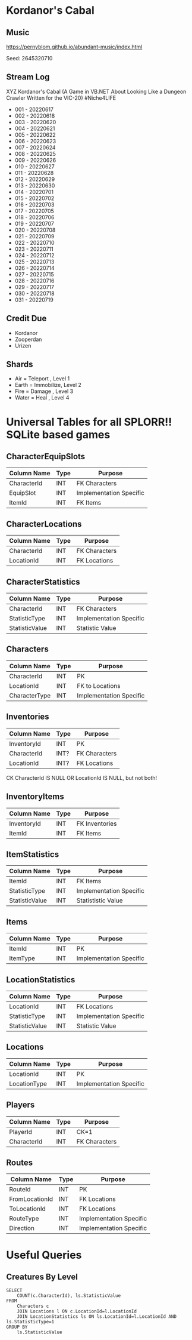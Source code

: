 # Kordanor's Cabal


## Music
https://pernyblom.github.io/abundant-music/index.html

Seed: 2645320710

## Stream Log

XYZ Kordanor's Cabal (A Game in VB.NET About Looking Like a Dungeon Crawler Written for the VIC-20) #Niche4LIFE

* 001 - 20220617
* 002 - 20220618
* 003 - 20220620
* 004 - 20220621
* 005 - 20220622
* 006 - 20220623
* 007 - 20220624
* 008 - 20220625
* 009 - 20220626
* 010 - 20220627
* 011 - 20220628
* 012 - 20220629
* 013 - 20220630
* 014 - 20220701
* 015 - 20220702
* 016 - 20220703
* 017 - 20220705
* 018 - 20220706
* 019 - 20220707
* 020 - 20220708
* 021 - 20220709
* 022 - 20220710
* 023 - 20220711
* 024 - 20220712
* 025 - 20220713
* 026 - 20220714
* 027 - 20220715
* 028 - 20220716
* 029 - 20220717
* 030 - 20220718
* 031 - 20220719

## Credit Due

* Kordanor
* Zooperdan
* Urizen

## Shards

* Air   = Teleport  , Level 1
* Earth = Immobilize, Level 2
* Fire  = Damage    , Level 3
* Water = Heal      , Level 4

# Universal Tables for all SPLORR!! SQLite based games

## CharacterEquipSlots

| Column Name | Type | Purpose |
| --- | --- | --- |
| CharacterId | INT | FK Characters |
| EquipSlot | INT | Implementation Specific |
| ItemId | INT | FK Items |

## CharacterLocations

| Column Name | Type | Purpose |
| --- | --- | --- |
| CharacterId | INT | FK Characters |
| LocationId | INT | FK Locations |

## CharacterStatistics

| Column Name | Type | Purpose |
| --- | --- | --- |
| CharacterId | INT | FK Characters |
| StatisticType | INT | Implementation Specific |
| StatisticValue | INT | Statistic Value |

## Characters

| Column Name | Type | Purpose |
| --- | --- | --- |
| CharacterId | INT | PK |
| LocationId | INT | FK to Locations |
| CharacterType | INT | Implementation Specific |

## Inventories

| Column Name | Type | Purpose |
| --- | --- | --- |
| InventoryId | INT | PK |
| CharacterId | INT? | FK Characters |
| LocationId | INT? | FK Locations |

CK CharacterId IS NULL OR LocationId IS NULL, but not both!

## InventoryItems

| Column Name | Type | Purpose |
| --- | --- | --- |
| InventoryId | INT | FK Inventories |
| ItemId | INT | FK Items |

## ItemStatistics

| Column Name | Type | Purpose |
| --- | --- | --- |
| ItemId | INT | FK Items |
| StatisticType | INT | Implementation Specific |
| StatisticValue | INT | Statististic Value |

## Items

| Column Name | Type | Purpose |
| --- | --- | --- |
| ItemId | INT | PK |
| ItemType | INT | Implementation Specific |

## LocationStatistics

| Column Name | Type | Purpose |
| --- | --- | --- |
| LocationId | INT | FK Locations |
| StatisticType | INT | Implementation Specific |
| StatisticValue | INT | Statistic Value |

## Locations

| Column Name | Type | Purpose |
| --- | --- | --- |
| LocationId | INT | PK |
| LocationType | INT | Implementation Specific |

## Players

| Column Name | Type | Purpose |
| --- | --- | --- |
| PlayerId | INT | CK=1 |
| CharacterId | INT | FK Characters |

## Routes

| Column Name | Type | Purpose |
| --- | --- | --- |
| RouteId | INT | PK |
| FromLocationId | INT | FK Locations |
| ToLocationId | INT | FK Locations |
| RouteType | INT | Implementation Specific |
| Direction | INT | Implementation Specific |

# Useful Queries

## Creatures By Level

```
SELECT 
	COUNT(c.CharacterId), ls.StatisticValue
FROM 
	Characters c
	JOIN Locations l ON c.LocationId=l.LocationId
	JOIN LocationStatistics ls ON ls.LocationId=l.LocationId AND ls.StatisticType=1
GROUP BY
	ls.StatisticValue
```